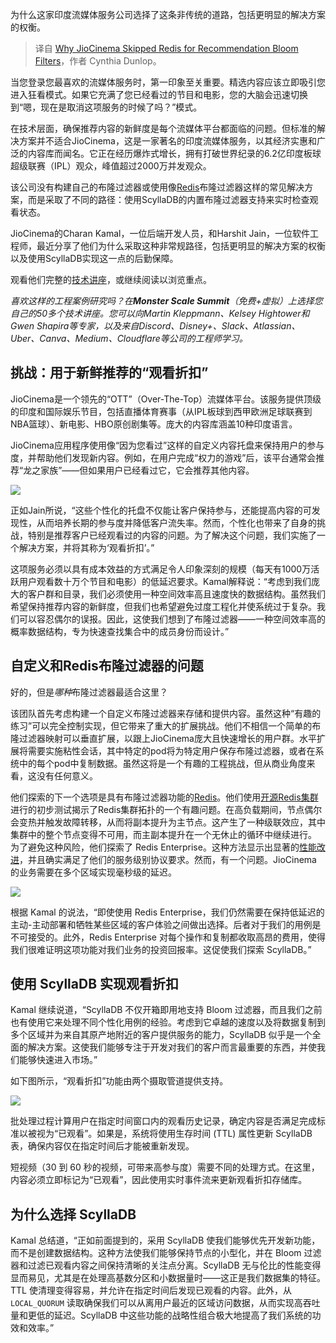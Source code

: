 
<!--
title: JioCinema 为何跳过 Redis 而选择 Recommendation Bloom Filters
cover: https://cdn.thenewstack.io/media/2025/02/6dd1e3d9-streaming.jpg
-->

为什么这家印度流媒体服务公司选择了这条非传统的道路，包括更明显的解决方案的权衡。

> 译自 [Why JioCinema Skipped Redis for Recommendation Bloom Filters](https://thenewstack.io/why-jiocinema-skipped-redis-for-recommendation-bloom-filters/)，作者 Cynthia Dunlop。

当您登录您最喜欢的流媒体服务时，第一印象至关重要。精选内容应该立即吸引您进入狂看模式。如果它充满了您已经看过的节目和电影，您的大脑会迅速切换到“嗯，现在是取消这项服务的时候了吗？”模式。

在技术层面，确保推荐内容的新鲜度是每个流媒体平台都面临的问题。但标准的解决方案并不适合JioCinema，这是一家著名的印度流媒体服务，以其经济实惠和广泛的内容库而闻名。它正在经历爆炸式增长，拥有打破世界纪录的6.2亿印度板球超级联赛（IPL）观众，峰值超过2000万并发观众。

该公司没有构建自己的布隆过滤器或使用像[Redis](https://redis.com/?utm_content=inline+mention)布隆过滤器这样的常见解决方案，而是采取了不同的路径：使用ScyllaDB的内置布隆过滤器支持来实时检查观看状态。

JioCinema的Charan Kamal，一位后端开发人员，和Harshit Jain，一位软件工程师，最近分享了他们为什么采取这种非常规路径，包括更明显的解决方案的权衡以及使用ScyllaDB实现这一点的后勤保障。

观看他们完整的[技术讲座](https://youtu.be/DWeRbmu0kJ0)，或继续阅读以浏览重点。

*喜欢这样的工程案例研究吗？在**Monster Scale Summit**（免费+虚拟）上选择您自己的50多个技术讲座。您可以向Martin Kleppmann、Kelsey Hightower和Gwen Shapira等专家，以及来自Discord、Disney+、Slack、Atlassian、Uber、Canva、Medium、Cloudflare等公司的工程师学习。*

## 挑战：用于新鲜推荐的“观看折扣”

JioCinema是一个领先的“OTT”（Over-The-Top）流媒体平台。该服务提供顶级的印度和国际娱乐节目，包括直播体育赛事（从IPL板球到西甲欧洲足球联赛到NBA篮球）、新电影、HBO原创剧集等。庞大的内容库涵盖10种印度语言。

JioCinema应用程序使用像“因为您看过”这样的自定义内容托盘来保持用户的参与度，并帮助他们发现新内容。例如，在用户完成“权力的游戏”后，该平台通常会推荐“龙之家族”——但如果用户已经看过它，它会推荐其他内容。

![](https://cdn.thenewstack.io/media/2025/02/f3859cf8-image3-1024x576.png)

正如Jain所说，“这些个性化的托盘不仅能让客户保持参与，还能提高内容的可发现性，从而培养长期的参与度并降低客户流失率。然而，个性化也带来了自身的挑战，特别是推荐客户已经观看过的内容的问题。为了解决这个问题，我们实施了一个解决方案，并将其称为‘观看折扣’。”

这项服务必须以具有成本效益的方式满足令人印象深刻的规模（每天有1000万活跃用户观看数十万个节目和电影）的低延迟要求。Kamal解释说：“考虑到我们庞大的客户群和目录，我们必须使用一种空间效率高且速度快的数据结构。虽然我们希望保持推荐内容的新鲜度，但我们也希望避免过度工程化并使系统过于复杂。我们可以容忍偶尔的误报。因此，这使我们想到了布隆过滤器——一种空间效率高的概率数据结构，专为快速查找集合中的成员身份而设计。”

## 自定义和Redis布隆过滤器的问题

好的，但是*哪种*布隆过滤器最适合这里？

该团队首先考虑构建一个自定义布隆过滤器来存储和提供内容。虽然这种“有趣的练习”可以完全控制实现，但它带来了重大的扩展挑战。他们不相信一个简单的布隆过滤器映射可以垂直扩展，以跟上JioCinema庞大且快速增长的用户群。水平扩展将需要实施粘性会话，其中特定的pod将为特定用户保存布隆过滤器，或者在系统中的每个pod中复制数据。虽然这将是一个有趣的工程挑战，但从商业角度来看，这没有任何意义。

他们探索的下一个选项是具有布隆过滤器功能的[Redis](https://thenewstack.io/redis-data-types-the-basics/)。他们使用[开源Redis集群](https://thenewstack.io/valkey-whats-new-and-whats-next/)进行的初步测试揭示了Redis集群拓扑的一个有趣问题。在高负载期间，节点偶尔会变热并触发故障转移，从而将副本提升为主节点。这产生了一种级联效应，其中集群中的整个节点变得不可用，而主副本提升在一个无休止的循环中继续进行。
为了避免这种风险，他们探索了 Redis Enterprise。这种方法显示出显著的[性能改进](https://thenewstack.io/the-architects-guide-to-open-table-formats-and-object-storage/)，并且确实满足了他们的服务级别协议要求。然而，有一个问题。JioCinema 的业务需要在多个区域实现毫秒级的延迟。

![](https://cdn.thenewstack.io/media/2025/02/a3aee499-image1-1024x576.png)

根据 Kamal 的说法，“即使使用 Redis Enterprise，我们仍然需要在保持低延迟的主动-主动部署和牺牲某些区域的客户体验之间做出选择。后者对于我们的用例是不可接受的。此外，Redis Enterprise 对每个操作和复制都收取高昂的费用，使得我们很难证明这项功能对我们业务的投资回报率。这促使我们探索 ScyllaDB。”

## 使用 ScyllaDB 实现观看折扣

Kamal 继续说道，“ScyllaDB 不仅开箱即用地支持 Bloom 过滤器，而且我们之前也有使用它来处理不同个性化用例的经验。考虑到它卓越的速度以及将数据复制到多个区域并为来自其原产地附近的客户提供服务的能力，ScyllaDB 似乎是一个全面的解决方案。这使我们能够专注于开发对我们的客户而言最重要的东西，并使我们能够快速进入市场。”

如下图所示，“观看折扣”功能由两个摄取管道提供支持。

![](https://cdn.thenewstack.io/media/2025/02/a4278f24-image2-1024x370.png)

批处理过程计算用户在指定时间窗口内的观看历史记录，确定内容是否满足完成标准以被视为“已观看”。如果是，系统将使用生存时间 (TTL) 属性更新 ScyllaDB 表，确保内容仅在指定时间后才能被重新发现。

短视频（30 到 60 秒的视频，可带来高参与度）需要不同的处理方式。在这里，内容必须立即标记为“已观看”，因此使用实时事件流来更新观看折扣存储库。

## 为什么选择 ScyllaDB

Kamal 总结道，“正如前面提到的，采用 ScyllaDB 使我们能够优先开发新功能，而不是创建数据结构。这种方法使我们能够保持节点的小型化，并在 Bloom 过滤器和过滤已观看内容之间保持清晰的关注点分离。ScyllaDB 无与伦比的性能变得显而易见，尤其是在处理高基数分区和小数据量时——这正是我们数据集的特征。TTL 使清理变得容易，并允许在指定时间后发现已观看的内容。此外，从 `LOCAL_QUORUM` 读取确保我们可以从离用户最近的区域访问数据，从而实现高吞吐量和更低的延迟。ScyllaDB 中这些功能的战略性组合极大地提高了我们系统的功效和效率。”
